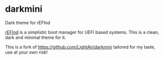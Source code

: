 # darkmini

Dark theme for rEFInd

[rEFInd](http://www.rodsbooks.com/refind/) is a simplistic boot manager for UEFI
based systems. This is a clean, dark and minimal theme for it.

This is a fork of https://github.com/LightAir/darkmini tailored for my taste, use at your own risk!
